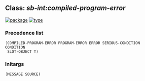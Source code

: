 ## Class: ***sb-int:compiled-program-error***
[![package](https://img.shields.io/badge/Package-SB--INT-5f9ea0.svg?style=social&colorA=999999)](../) [![type](https://img.shields.io/badge/Type-Class-5f9ea0.svg?style=social&colorA=999999)](../#class) 
### Precedence list
```
(COMPILED-PROGRAM-ERROR PROGRAM-ERROR ERROR SERIOUS-CONDITION CONDITION
 SLOT-OBJECT T)
```
### Initargs
```
(MESSAGE SOURCE)
```

